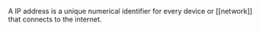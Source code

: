 A IP address is a unique numerical identifier for every device or [[network]] that connects to the internet.